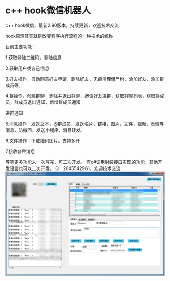 # c++ hook微信机器人
c++ hook微信，最新2.90版本，持续更新，欢迎技术交流

hook原理其实就是改变程序执行流程的一种技术的统称

目前主要功能：

1.获取登陆二维码，登陆信息

2.获取用户或自己信息

3.好友操作，自动同意好友申请，删除好友，无痕清理僵尸粉，添加好友，添加群成员等。

4.群操作，创建群聊，删除并退出群聊，邀请好友进群，获取群聊列表，获取群成员，群成员退出通知，新增群成员通知

进群通知

5.消息操作：发送文本，@群成员，发送名片，链接，图片，文件，视频，表情等消息，防撤回，发送小程序，消息转发。

6.文件操作：下载接码图片。支持多开

7.接收各种消息

等等更多功能未一次写完，可二次开发。 有c#调用封装接口实现的功能，其他开发语言也可以二次开发。 Q：2645542961，欢迎技术交流
![image](https://github.com/webott/-hook-/blob/main/%E6%9C%89%E8%81%94%E7%B3%BB%E4%BF%A1%E6%81%AF.jpg)
